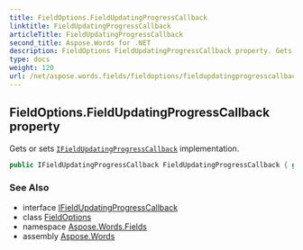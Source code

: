 ```yaml
---
title: FieldOptions.FieldUpdatingProgressCallback
linktitle: FieldUpdatingProgressCallback
articleTitle: FieldUpdatingProgressCallback
second_title: Aspose.Words for .NET
description: FieldOptions FieldUpdatingProgressCallback property. Gets or sets IFieldUpdatingProgressCallback implementation in C#.
type: docs
weight: 120
url: /net/aspose.words.fields/fieldoptions/fieldupdatingprogresscallback/
---
```

## FieldOptions.FieldUpdatingProgressCallback property

Gets or sets [`IFieldUpdatingProgressCallback`](../../ifieldupdatingprogresscallback/) implementation.

```csharp
public IFieldUpdatingProgressCallback FieldUpdatingProgressCallback { get; set; }
```

### See Also

* interface [IFieldUpdatingProgressCallback](../../ifieldupdatingprogresscallback/)
* class [FieldOptions](../)
* namespace [Aspose.Words.Fields](../../fieldoptions/)
* assembly [Aspose.Words](../../../)

